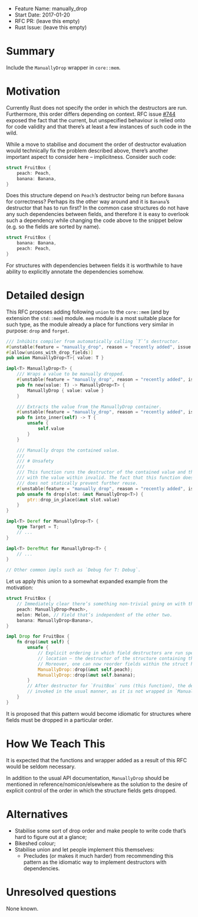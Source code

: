 - Feature Name: manually_drop
- Start Date: 2017-01-20
- RFC PR: (leave this empty)
- Rust Issue: (leave this empty)

# Summary
[summary]: #summary

Include the `ManuallyDrop` wrapper in `core::mem`.

# Motivation
[motivation]: #motivation

Currently Rust does not specify the order in which the destructors are run. Furthermore, this order
differs depending on context. RFC issue [#744](https://github.com/rust-lang/rfcs/issues/744)
exposed the fact that the current, but unspecified behaviour is relied onto for code validity and
that there’s at least a few instances of such code in the wild.

While a move to stabilise and document the order of destructor evaluation would technically fix the
problem described above, there’s another important aspect to consider here – implicitness. Consider
such code:

```rust
struct FruitBox {
    peach: Peach,
    banana: Banana,
}
```

Does this structure depend on `Peach`’s destructor being run before `Banana` for correctness?
Perhaps its the other way around and it is `Banana`’s destructor that has to run first? In the
common case structures do not have any such dependencies between fields, and therefore it is easy
to overlook such a dependency while changing the code above to the snippet below (e.g. so the
fields are sorted by name).

```rust
struct FruitBox {
    banana: Banana,
    peach: Peach,
}
```

For structures with dependencies between fields it is worthwhile to have ability to explicitly
annotate the dependencies somehow.

# Detailed design
[design]: #detailed-design

This RFC proposes adding following `union` to the `core::mem` (and by extension the `std::mem`)
module. `mem` module is a most suitable place for such type, as the module already a place for
functions very similar in purpose: `drop` and `forget`.

```rust
/// Inhibits compiler from automatically calling `T`’s destructor.
#[unstable(feature = "manually_drop", reason = "recently added", issue = "0")]
#[allow(unions_with_drop_fields)]
pub union ManuallyDrop<T>{ value: T }

impl<T> ManuallyDrop<T> {
    /// Wraps a value to be manually dropped.
    #[unstable(feature = "manually_drop", reason = "recently added", issue = "0")]
    pub fn new(value: T) -> ManuallyDrop<T> {
        ManuallyDrop { value: value }
    }

    /// Extracts the value from the ManuallyDrop container.
    #[unstable(feature = "manually_drop", reason = "recently added", issue = "0")]
    pub fn into_inner(self) -> T {
        unsafe {
            self.value
        }
    }

    /// Manually drops the contained value.
    ///
    /// # Unsafety
    ///
    /// This function runs the destructor of the contained value and thus makes any further action
    /// with the value within invalid. The fact that this function does not consume the wrapper
    /// does not statically prevent further reuse.
    #[unstable(feature = "manually_drop", reason = "recently added", issue = "0")]
    pub unsafe fn drop(slot: &mut ManuallyDrop<T>) {
        ptr::drop_in_place(&mut slot.value)
    }
}

impl<T> Deref for ManuallyDrop<T> {
    type Target = T;
    // ...
}

impl<T> DerefMut for ManuallyDrop<T> {
    // ...
}

// Other common impls such as `Debug for T: Debug`.
```

Let us apply this union to a somewhat expanded example from the motivation:

```rust
struct FruitBox {
    // Immediately clear there’s something non-trivial going on with these fields.
    peach: ManuallyDrop<Peach>,
    melon: Melon, // Field that’s independent of the other two.
    banana: ManuallyDrop<Banana>,
}

impl Drop for FruitBox {
    fn drop(&mut self) {
        unsafe {
            // Explicit ordering in which field destructors are run specified in the intuitive
            // location – the destructor of the structure containing the fields.
            // Moreover, one can now reorder fields within the struct however much they want.
            ManuallyDrop::drop(&mut self.peach);
            ManuallyDrop::drop(&mut self.banana);
        }
        // After destructor for `FruitBox` runs (this function), the destructor for Melon gets
        // invoked in the usual manner, as it is not wrapped in `ManuallyDrop`.
    }
}
```

It is proposed that this pattern would become idiomatic for structures where fields must be dropped
in a particular order.

# How We Teach This
[how-we-teach-this]: #how-we-teach-this

It is expected that the functions and wrapper added as a result of this RFC would be seldom
necessary.

In addition to the usual API documentation, `ManuallyDrop` should be mentioned in
reference/nomicon/elsewhere as the solution to the desire of explicit control of the order in which
the structure fields gets dropped.

<!--
# Drawbacks
[drawbacks]: #drawbacks

No drawbacks known at the time.
-->

# Alternatives
[alternatives]: #alternatives

* Stabilise some sort of drop order and make people to write code that’s hard to figure out at a
glance;
* Bikeshed colour;
* Stabilise union and let people implement this themselves:
    * Precludes (or makes it much harder) from recommending this pattern as the idiomatic way to
    implement destructors with dependencies.

# Unresolved questions
[unresolved]: #unresolved-questions

None known.

